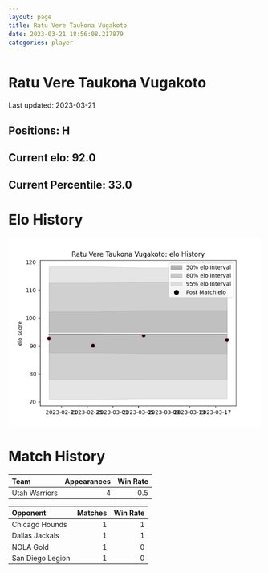 ```yaml
---  
layout: page  
title: Ratu Vere Taukona Vugakoto  
date: 2023-03-21 18:56:08.217879  
categories: player  
---
```

# Ratu Vere Taukona Vugakoto


Last updated: 2023-03-21
## Positions: H

## Current elo: 92.0

## Current Percentile: 33.0

# Elo History


![elo history](history_RatuVereTaukonaVugakoto.png)
# Match History


| Team          |   Appearances |   Win Rate |
|:--------------|--------------:|-----------:|
| Utah Warriors |             4 |        0.5 |

| Opponent         |   Matches |   Win Rate |
|:-----------------|----------:|-----------:|
| Chicago Hounds   |         1 |          1 |
| Dallas Jackals   |         1 |          1 |
| NOLA Gold        |         1 |          0 |
| San Diego Legion |         1 |          0 |